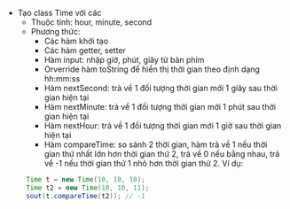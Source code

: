 - Tạo class Time với các
  - Thuộc tính: hour, minute, second
  - Phương thức:
    - Các hàm khởi tạo
    - Các hàm getter, setter
    - Hàm input: nhập giờ, phút, giây từ bàn phím
    - Orverride hàm toString để hiển thị thời gian theo định dạng hh:mm:ss
    - Hàm nextSecond: trả về 1 đối tượng thời gian mới 1 giây sau thời gian hiện tại
    - Hàm nextMinute: trả về 1 đối tượng thời gian mới 1 phút sau thời gian hiện tại
    - Hàm nextHour: trả về 1 đối tượng thời gian mới 1 giờ sau thời gian hiện tại
    - Hàm compareTime: so sánh 2 thời gian, hàm trả về 1 nếu thời gian thứ nhất lớn hơn thời gian thứ 2, trả về 0 nếu bằng nhau, trả về -1 nếu thời gian thứ 1 nhỏ hơn thời gian thứ 2.
    Ví dụ:
  ```java
    Time t = new Time(10, 10, 10);
    Time t2 = new Time(10, 10, 11);
    sout(t.compareTime(t2)); // -1
  ```